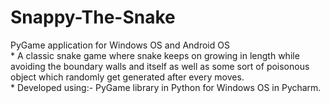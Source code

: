 # Snappy-The-Snake
PyGame application for Windows OS and Android OS
 <br>  * A classic snake game where snake keeps on growing in length while avoiding the boundary walls and itself as well as some sort of poisonous object which randomly get generated after every moves.
 <br>  * Developed using:- PyGame library in Python for Windows OS in Pycharm.
